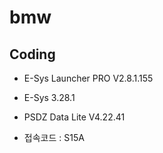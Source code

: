 # bmw


## Coding
- E-Sys Launcher PRO V2.8.1.155
- E-Sys 3.28.1
- PSDZ Data Lite V4.22.41

- 접속코드 : S15A
